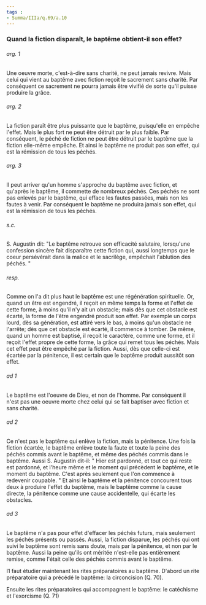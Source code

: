 ```yaml
---
tags : 
- Summa/IIIa/q.69/a.10
---
```


### Quand la fiction disparaît, le baptême obtient-il son effet?

###### arg. 1
Une oeuvre morte, c'est-à-dire sans charité, ne peut jamais revivre. Mais celui qui vient au baptême avec fiction reçoit le sacrement sans charité. Par conséquent ce sacrement ne pourra jamais être vivifié de sorte qu'il puisse produire la grâce. 

###### arg. 2
La fiction paraît être plus puissante que le baptême, puisqu'elle en empêche l'effet. Mais le plus fort ne peut être détruit par le plus faible. Par conséquent, le péché de fiction ne peut être détruit par le baptême que la fiction elle-même empêche. Et ainsi le baptême ne produit pas son effet, qui est la rémission de tous les péchés. 

###### arg. 3
Il peut arriver qu'un homme s'approche du baptême avec fiction, et qu'après le baptême, il commette de nombreux péchés. Ces péchés ne sont pas enlevés par le baptême, qui efface les fautes passées, mais non les fautes à venir. Par conséquent le baptême ne produira jamais son effet, qui est la rémission de tous les péchés. 

###### s.c.
S. Augustin dit: "Le baptême retrouve son efficacité salutaire, lorsqu'une confession sincère fait disparaître cette fiction qui, aussi longtemps que le coeur persévérait dans la malice et le sacrilège, empêchait l'ablution des péchés. " 

###### resp.
Comme on l'a dit plus haut le baptême est une régénération spirituelle. Or, quand un être est engendré, il reçoit en même temps la forme et l'effet de cette forme, à moins qu'il n'y ait un obstacle; mais dès que cet obstacle est écarté, la forme de l'être engendré produit son effet. Par exemple un corps lourd, dès sa génération, est attiré vers le bas, à moins qu'un obstacle ne l'arrête; dès que cet obstacle est écarté, il commence à tomber. De même, quand un homme est baptisé, il reçoit le caractère, comme une forme, et il reçoit l'effet propre de cette forme, la grâce qui remet tous les péchés. Mais cet effet peut être empêché par la fiction. Aussi, dès que celle-ci est écartée par la pénitence, il est certain que le baptême produit aussitôt son effet. 

###### ad 1
Le baptême est l'oeuvre de Dieu, et non de l'homme. Par conséquent il n'est pas une oeuvre morte chez celui qui se fait baptiser avec fiction et sans charité. 

###### ad 2
Ce n'est pas le baptême qui enlève la fiction, mais la pénitence. Une fois la fiction écartée, le baptême enlève toute la faute et toute la peine des péchés commis avant le baptême, et même des péchés commis dans le baptême. Aussi S. Augustin dit-il: " Hier est pardonné, et tout ce qui reste est pardonné, et l'heure même et le moment qui précèdent le baptême, et le moment du baptême. C'est après seulement que l'on commence à redevenir coupable. " Et ainsi le baptême et la pénitence concourent tous deux à produire l'effet du baptême, mais le baptême comme la cause directe, la pénitence comme une cause accidentelle, qui écarte les obstacles. 

###### ad 3
Le baptême n'a pas pour effet d'effacer les péchés futurs, mais seulement les péchés présents ou passés. Aussi, la fiction disparue, les péchés qui ont suivi le baptême sont remis sans doute, mais par la pénitence, et non par le baptême. Aussi la peine qu'ils ont méritée n'est-elle pas entièrement remise, comme l'était celle des péchés commis avant le baptême. 

I1 faut étudier maintenant les rites préparatoires au baptême. D'abord un rite préparatoire qui a précédé le baptême: la circoncision (Q. 70). 

Ensuite les rites préparatoires qui accompagnent le baptême: le catéchisme et l'exorcisme (Q. 71) 

